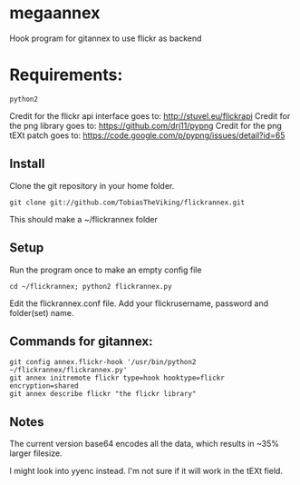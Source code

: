 megaannex
=========

Hook program for gitannex to use flickr as backend

# Requirements:

    python2

Credit for the flickr api interface goes to: http://stuvel.eu/flickrapi
Credit for the png library goes to: https://github.com/drj11/pypng
Credit for the png tEXt patch goes to: https://code.google.com/p/pypng/issues/detail?id=65

## Install
Clone the git repository in your home folder.

    git clone git://github.com/TobiasTheViking/flickrannex.git 

This should make a ~/flickrannex folder

## Setup
Run the program once to make an empty config file

    cd ~/flickrannex; python2 flickrannex.py

Edit the flickrannex.conf file. Add your flickrusername, password and folder(set) name.

## Commands for gitannex:

    git config annex.flickr-hook '/usr/bin/python2 ~/flickrannex/flickrannex.py'
    git annex initremote flickr type=hook hooktype=flickr encryption=shared
    git annex describe flickr "the flickr library"

## Notes
The current version base64 encodes all the data, which results in ~35% larger filesize.

I might look into yyenc instead. I'm not sure if it will work in the tEXt field.
